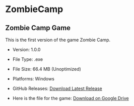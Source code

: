 # ZombieCamp
## Zombie Camp Game

This is the first version of the game Zombie Camp.

- Version: 1.0.0
-  File Type: .exe
- File Size: 66.4 MB (Unoptimized)
- Platforms: Windows


- GitHub Releases: [Download Latest Release](https://github.com/sev-an/ZombieCamp/releases)
- Here is the file for the game: [Download on Google Drive](https://drive.google.com/file/d/1yuCXDc8ETFK_C7V656cNRCQtsnZdOkG7/view?usp=sharing)

